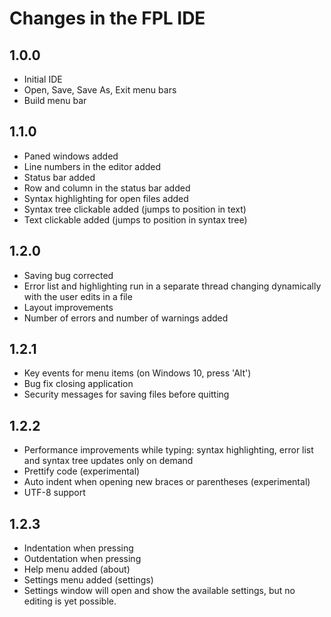 # Changes in the FPL IDE
## 1.0.0 
* Initial IDE
* Open, Save, Save As, Exit menu bars
* Build menu bar
## 1.1.0
* Paned windows added 
* Line numbers in the editor added
* Status bar added
* Row and column in the status bar added
* Syntax highlighting for open files added
* Syntax tree clickable added (jumps to position in text)
* Text clickable added (jumps to position in syntax tree)
## 1.2.0
* Saving bug corrected
* Error list and highlighting run in a separate thread changing dynamically with the user edits in a file
* Layout improvements
* Number of errors and number of warnings added
## 1.2.1
* Key events for menu items (on Windows 10, press 'Alt')
* Bug fix closing application
* Security messages for saving files before quitting
## 1.2.2
* Performance improvements while typing: syntax highlighting, error list and syntax tree updates only on demand 
* Prettify code (experimental)
* Auto indent when opening new braces or parentheses (experimental)
* UTF-8 support 
## 1.2.3
* Indentation when pressing <tab>
* Outdentation when pressing <Shift-tab>
* Help menu added (about)
* Settings menu added (settings)
* Settings window will open and show the available settings, but no editing is yet possible.